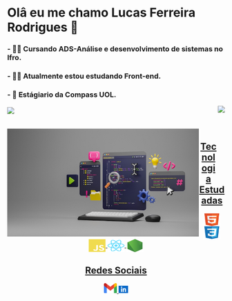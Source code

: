 <h1>Olâ eu me chamo Lucas Ferreira Rodrigues 👋</h1>

<h3>- 👩‍💻 Cursando ADS-Análise e desenvolvimento de sistemas no Ifro.</h3>
<h3>- 👨‍🏫 Atualmente estou estudando Front-end.</h3>
<h3>- 🤵 Estágiario da Compass UOL.</h3>

<div>
  <a href="https://github.com/lucas-ifro">
  <img align="center" height="160em" src="https://github-readme-stats.vercel.app/api?username=Lucas-Ifro&show_icons=true&theme=nord&include_all_commits=true&count_private=true"/>
  <img align="right" height="160em" src="https://github-readme-stats.vercel.app/api/top-langs/?username=Lucas-Ifro&layout=compact&langs_count=16&theme=nord"/>
  
</div>
<br>
<div  align="center"> 
  <div style="display: inline_block"><br>
    <img align="left" height="250" alt="coding-time" src="imgagem.jpeg">
    <h2 align="center">Tecnologia Estudadas</h2>
    <img align="center" alt="Rafa-HTML" height="30" width="40" src="https://raw.githubusercontent.com/devicons/devicon/master/icons/html5/html5-original.svg">
    <img align="center" alt="Rafa-CSS" height="30" width="40" src="https://raw.githubusercontent.com/devicons/devicon/master/icons/css3/css3-original.svg">
    <img align="center" alt="Rafa-Js" height="30" width="40" src="https://raw.githubusercontent.com/devicons/devicon/master/icons/javascript/javascript-plain.svg">
    <img align="center" alt="Rafa-React" height="30" width="40" src="https://raw.githubusercontent.com/devicons/devicon/master/icons/react/react-original.svg">
    <img align="center" height="30" width="40" alt="nodejs-icon" src="https://raw.githubusercontent.com/devicons/devicon/master/icons/nodejs/nodejs-original.svg">
    
   </div>
    
  
  <h2 align="center">Redes Sociais</h2>
    <a href = "mailto: lucaslfr00@gmail.com" >
      <img width="30" src="Gmail.png">
    </a>
    <a href = "https://www.linkedin.com/in/lucas-ferreira-rodrigues-b3938a2a7" target="_blank">
      <img width="22" src="linkedin.jpg">
    </a>

</div>
<div style="display: block"><br>
</div>
